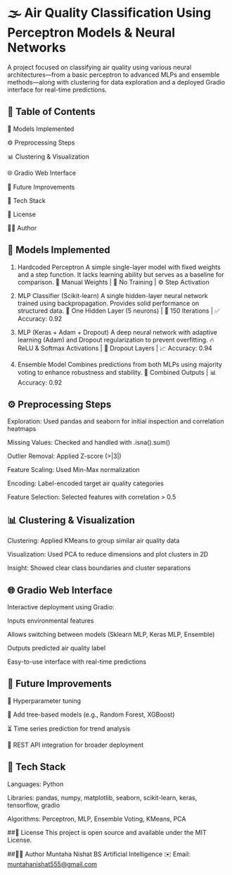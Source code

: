 # 🌫️ Air Quality Classification Using Perceptron Models & Neural Networks
A project focused on classifying air quality using various neural architectures—from a basic perceptron to advanced MLPs and ensemble methods—along with clustering for data exploration and a deployed Gradio interface for real-time predictions.

## 📑 Table of Contents
🧠 Models Implemented

⚙️ Preprocessing Steps

📊 Clustering & Visualization

🌐 Gradio Web Interface

🚀 Future Improvements

🧰 Tech Stack

📎 License

👩‍💻 Author

## 🧠 Models Implemented
1. Hardcoded Perceptron
A simple single-layer model with fixed weights and a step function. It lacks learning ability but serves as a baseline for comparison.
🔧 Manual Weights | 🚫 No Training | ⚙️ Step Activation

2. MLP Classifier (Scikit-learn)
A single hidden-layer neural network trained using backpropagation. Provides solid performance on structured data.
🧪 One Hidden Layer (5 neurons) | 🔁 150 Iterations | ✅ Accuracy: 0.92

3. MLP (Keras + Adam + Dropout)
A deep neural network with adaptive learning (Adam) and Dropout regularization to prevent overfitting.
🔥 ReLU & Softmax Activations | 🔄 Dropout Layers | 📈 Accuracy: 0.94

4. Ensemble Model
Combines predictions from both MLPs using majority voting to enhance robustness and stability.
🤝 Combined Outputs | 📊 Accuracy: 0.92

## ⚙️ Preprocessing Steps
Exploration: Used pandas and seaborn for initial inspection and correlation heatmaps

Missing Values: Checked and handled with .isna().sum()

Outlier Removal: Applied Z-score (>|3|)

Feature Scaling: Used Min-Max normalization

Encoding: Label-encoded target air quality categories

Feature Selection: Selected features with correlation > 0.5

## 📊 Clustering & Visualization
Clustering: Applied KMeans to group similar air quality data

Visualization: Used PCA to reduce dimensions and plot clusters in 2D

Insight: Showed clear class boundaries and cluster separations

## 🌐 Gradio Web Interface
Interactive deployment using Gradio:

Inputs environmental features

Allows switching between models (Sklearn MLP, Keras MLP, Ensemble)

Outputs predicted air quality label

Easy-to-use interface with real-time predictions

## 🚀 Future Improvements
🔧 Hyperparameter tuning

🌲 Add tree-based models (e.g., Random Forest, XGBoost)

⏳ Time series prediction for trend analysis

🔌 REST API integration for broader deployment

## 🧰 Tech Stack
Languages: Python

Libraries: pandas, numpy, matplotlib, seaborn, scikit-learn, keras, tensorflow, gradio

Algorithms: Perceptron, MLP, Ensemble Voting, KMeans, PCA

##📎 License
This project is open source and available under the MIT License.

##👩‍💻 Author
Muntaha Nishat
BS Artificial Intelligence
✉️ Email: muntahanishat555@gmail.com

